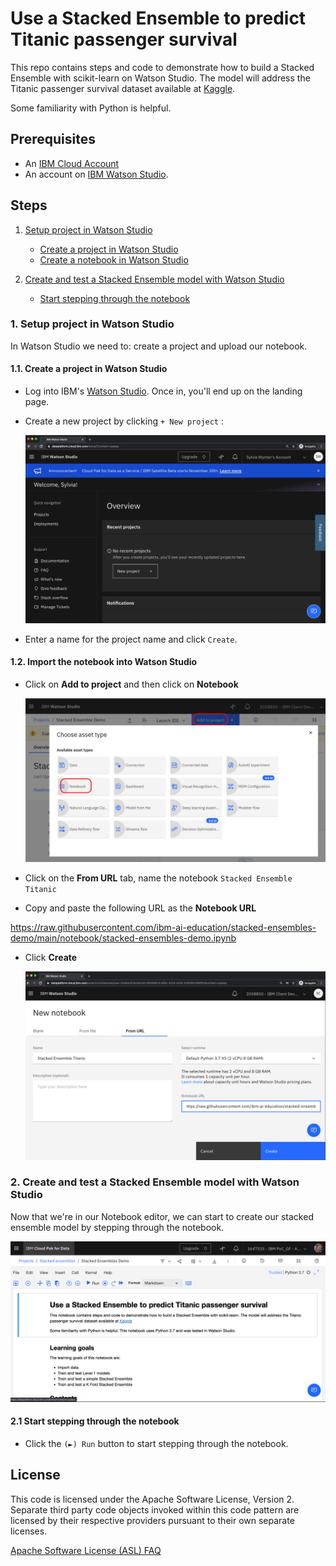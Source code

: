# Use a Stacked Ensemble to predict Titanic passenger survival

This repo contains steps and code to demonstrate how to build a Stacked Ensemble with scikit-learn on Watson Studio. The model will address the Titanic passenger survival dataset available at [Kaggle](https://www.kaggle.com/c/titanic).

Some familiarity with Python is helpful.

## Prerequisites

* An [IBM Cloud Account](https://cloud.ibm.com)
* An account on [IBM Watson Studio](https://dataplatform.cloud.ibm.com/).


## Steps

1. [Setup project in Watson Studio](#1-setup-project-and-data-in-watson-studio)
   * [Create a project in Watson Studio](#11-create-a-project-in-watson-studio)
   * [Create a notebook in Watson Studio](#12-import-the-notebook-into-watson-studio)

1. [Create and test a Stacked Ensemble model with Watson Studio](#2-create-and-test-a-stacked-ensemble-model-with-watson-studio)
   * [Start stepping through the notebook](#21-start-stepping-through-the-notebook)


### 1. Setup project in Watson Studio

In Watson Studio we need to: create a project and  upload our notebook.

#### 1.1. Create a project in Watson Studio

* Log into IBM's [Watson Studio](https://dataplatform.cloud.ibm.com). Once in, you'll end up on the landing page.

* Create a new project by clicking `+ New project` :

   ![studio project](images/ss1.png)

* Enter a name for the project name and click `Create`.

#### 1.2. Import the notebook into Watson Studio

* Click on **Add to project** and then click on **Notebook**

   ![add to project](images/ss2.png)

* Click on the **From URL** tab, name the  notebook `Stacked Ensemble Titanic`

*  Copy and paste the following URL as the **Notebook URL**

  https://raw.githubusercontent.com/ibm-ai-education/stacked-ensembles-demo/main/notebook/stacked-ensembles-demo.ipynb

* Click **Create**

   ![import notebook](images/ss3.png)


### 2. Create and test a Stacked Ensemble model with Watson Studio

Now that we're in our Notebook editor, we can start to create our stacked ensemble model  by stepping through the notebook.

![notebook viewer](images/ss4.png)

#### 2.1 Start stepping through the notebook

* Click the `(►) Run` button to start stepping through the notebook.


## License

This code is licensed under the Apache Software License, Version 2.  Separate third party code objects invoked within this code pattern are licensed by their respective providers pursuant to their own separate licenses.

[Apache Software License (ASL) FAQ](http://www.apache.org/foundation/license-faq.html#WhatDoesItMEAN)
